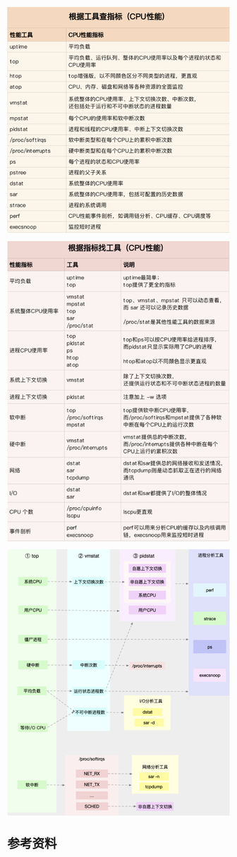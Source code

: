![perf_analysis_1](../assets/perf_analysis_1.png)

![perf_analysis_2](../assets/perf_analysis_2.png)

![perf_analysis_3](../assets/perf_analysis_3.png)

# 参考资料

[1]: https://blog.csdn.net/u012343977/article/details/128007262	"性能分析命令详解"
[2]: https://www.cnblogs.com/xiaoxi-jinchen/p/16250684.html	"性能分析命令总结"
[3]: https://blog.csdn.net/junmoxi/article/details/107048654	"Linux 性能分析"
[4]: https://www.bilibili.com/read/cv19149300/	"性能分析工具汇总"

